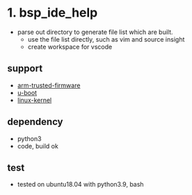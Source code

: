 # 1. bsp_ide_help
- parse out directory to generate file list which are built.
  - use the file list directly, such as vim and source insight
  - create workspace for vscode

## support
- [arm-trusted-firmware](atf/README.md)
- [u-boot](uboot/README.md)
- [linux-kernel](kernel/README.md)

## dependency
- python3
- code, build ok

## test
- tested on ubuntu18.04 with python3.9, bash





